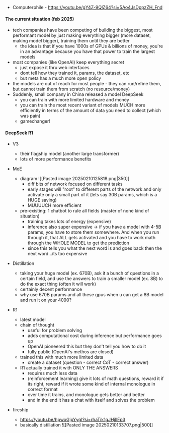 - Computerphile - https://youtu.be/gY4Z-9QlZ64?si=5Ao4JsDppzZH_Fnd
#### The current situation (feb 2025)
- tech companies have been competing of building the biggest, most performant model by just making everything bigger (more dataset, making model bigger), training them until they are better
	- the idea is that if you have 1000s of GPUs & billions of money, you're in an advantage because you have that power to train the largest models
- most companies (like OpenAI) keep everything secret 
	- just expose it thru web interfaces
	- dont tell how they trained it, params, the dataset, etc
	- but meta has a much more open policy
- the models are out of reach for most people - they can run/refine them, but cannot train them from scratch (no resource/money)
- Suddenly, small company in China released a model DeepSeek
	- you can train with more limited hardware and money
	- you can train the most recent variant of models MUCH more efficiently in terms of the amount of data you need to collect (which was pain)
	- gamechanger!
#### DeepSeek R1
- V3
	- their flagship model (another large transformer)
	- lots of more performance benefits
- MoE
	- diagram
		![[Pasted image 20250210125818.png|350]]
		- diff bits of network focused on different tasks
		- early stages will "root" to different parts of the network and only activate only a small part of it (lets say 30B params, which is a HUGE saving)
		- MUUUUCH more efficient
	- pre-existing: 1 chatbot to rule all fields (master of none kind of situation)
		- training takes lots of energy (expensive)
		- inference also super expensive -> if you have a model with 4-5B params, you have to store them somewhere. And when you run through it, that ALL gets activated and you have to work math through the WHOLE MODEL to get the prediction
		- since this tells you what the next word is and goes back then the next word...its too expensive		
- Distillation
	- taking your huge model (ex. 670B), ask it a bunch of questions in a certain field, and use the answers to train a smaller model (ex. 8B) to do the exact thing (often it will work)
	- certainly decent performance
	- why use 670B params and all these gpus when u can get a 8B model and run it on your 4090?
- R1
	- latest model
	- chain of thought
		- useful for problem solving 
		- adds computational cost during inference but performance goes up
		- OpenAI pioneered this but they don't tell you how to do it
		- fully public (OpenAI's methos are closed)
	- trained this with much more limited data
		- create a dataset (question - correct CoT -  correct answer)
	- R1 actually trained it with ONLY THE ANSWERS
		- requires much less data
		- (reinforcement learning) give it lots of math questions, reward it if its right, reward if it wrote some kind of internal monologue in correct format
		- over time it trains, and monologue gets better and better
		- and in the end it has a chat with itself and solves the problem

- fireship
	- https://youtu.be/hpwoGjpYygI?si=rhaTik1gJHjIlEp3
	- basically distillation
		![[Pasted image 20250210133707.png|500]]

### 